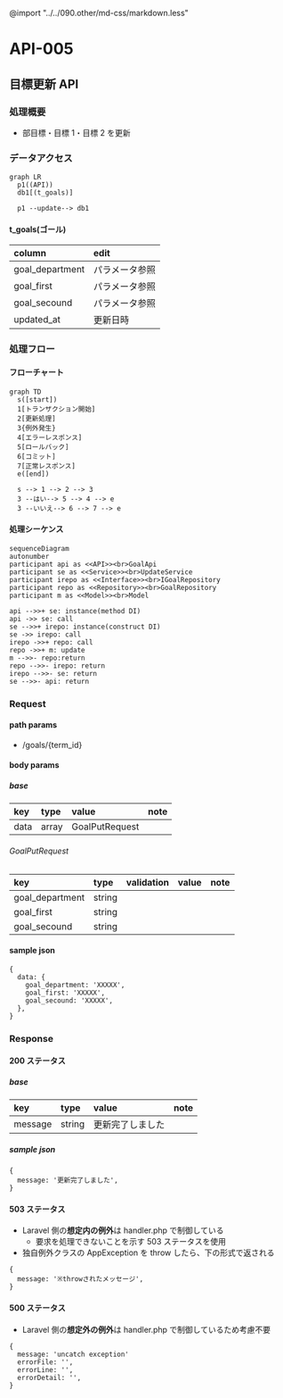 @import "../../090.other/md-css/markdown.less"

# API-005

## 目標更新 API

### 処理概要

- 部目標・目標 1・目標 2 を更新

### データアクセス

```mermaid
graph LR
  p1((API))
  db1[(t_goals)]

  p1 --update--> db1
```

#### t_goals(ゴール)

| column          | edit           |
| :-------------- | :------------- |
| goal_department | パラメータ参照 |
| goal_first      | パラメータ参照 |
| goal_secound    | パラメータ参照 |
| updated_at      | 更新日時       |

### 処理フロー

#### フローチャート

```mermaid
graph TD
  s([start])
  1[トランザクション開始]
  2[更新処理]
  3{例外発生}
  4[エラーレスポンス]
  5[ロールバック]
  6[コミット]
  7[正常レスポンス]
  e([end])

  s --> 1 --> 2 --> 3
  3 --はい--> 5 --> 4 --> e
  3 --いいえ--> 6 --> 7 --> e
```

#### 処理シーケンス

```mermaid
sequenceDiagram
autonumber
participant api as <<API>><br>GoalApi
participant se as <<Service>><br>UpdateService
participant irepo as <<Interface>><br>IGoalRepository
participant repo as <<Repository>><br>GoalRepository
participant m as <<Model>><br>Model

api -->>+ se: instance(method DI)
api ->> se: call
se -->>+ irepo: instance(construct DI)
se ->> irepo: call
irepo ->>+ repo: call
repo ->>+ m: update
m -->>- repo:return
repo -->>- irepo: return
irepo -->>- se: return
se -->>- api: return

```

### Request

#### path params

- /goals/{term_id}

#### body params

##### base

| key  | type  | value          | note |
| :--- | :---- | :------------- | :--- |
| data | array | GoalPutRequest |      |

###### GoalPutRequest

| key             | type   | validation | value | note |
| :-------------- | :----- | :--------- | :---- | :--- |
| goal_department | string |            |       |      |
| goal_first      | string |            |       |      |
| goal_secound    | string |            |       |      |

#### sample json

```json5
{
  data: {
    goal_department: 'XXXXX',
    goal_first: 'XXXXX',
    goal_secound: 'XXXXX',
  },
}
```

### Response

#### 200 ステータス

##### base

| key     | type   | value            | note |
| :------ | :----- | :--------------- | :--- |
| message | string | 更新完了しました |      |

##### sample json

```json5
{
  message: '更新完了しました',
}
```

#### 503 ステータス

- Laravel 側の**想定内の例外**は handler.php で制御している
  - 要求を処理できないことを示す 503 ステータスを使用
- 独自例外クラスの AppException を throw したら、下の形式で返される

```json5
{
  message: '※throwされたメッセージ',
}
```

#### 500 ステータス

- Laravel 側の**想定外の例外**は handler.php で制御しているため考慮不要

```json5
{
  message: 'uncatch exception'
  errorFile: '',
  errorLine: '',
  errorDetail: '',
}
```
